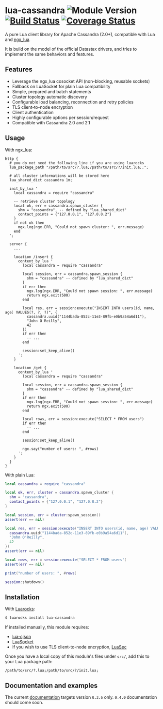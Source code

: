 # lua-cassandra ![Module Version][badge-version-image] [![Build Status][badge-travis-image]][badge-travis-url] [![Coverage Status][badge-coveralls-image]][badge-coveralls-url]

A pure Lua client library for Apache Cassandra (2.0+), compatible with Lua and [ngx_lua].

It is build on the model of the official Datastax drivers, and tries to implement the same behaviors and features.

## Features

- Leverage the ngx_lua cosocket API (non-blocking, reusable sockets)
- Fallback on LuaSocket for plain Lua compatibility
- Simple, prepared and batch statements
- Cluster topology automatic discovery
- Configurable load balancing, reconnection and retry policies
- TLS client-to-node encryption
- Client authentication
- Highly configurable options per session/request
- Compatible with Cassandra 2.0 and 2.1

## Usage

With ngx_lua:

```nginx
http {
  # you do not need the following line if you are using luarocks
  lua_package_path "/path/to/src/?.lua;/path/to/src/?/init.lua;;";

  # all cluster informations will be stored here
  lua_shared_dict cassandra 1m;

  init_by_lua '
    local cassandra = require "cassandra"

    -- retrieve cluster topology
    local ok, err = cassandra.spawn_cluster {
      shm = "cassandra", -- defined by "lua_shared_dict"
      contact_points = {"127.0.0.1", "127.0.0.2"}
    }
    if not ok then
      ngx.log(ngx.ERR, "Could not spawn cluster: ", err.message)
    end
  ';

  server {
    ...

    location /insert {
      content_by_lua '
        local cassandra = require "cassandra"

        local session, err = cassandra.spawn_session {
          shm = "cassandra" -- defined by "lua_shared_dict"
        }
        if err then
          ngx.log(ngx.ERR, "Could not spawn session: ", err.message)
          return ngx.exit(500)
        end

        local res, err = session:execute("INSERT INTO users(id, name, age) VALUES(?, ?, ?)", {
          cassandra.uuid("1144bada-852c-11e3-89fb-e0b9a54a6d11"),
          "John O Reilly",
          42
        })
        if err then
          -- ...
        end

        session:set_keep_alive()
      ';
    }

    location /get {
      content_by_lua '
        local cassandra = require "cassandra"

        local session, err = cassandra.spawn_session {
          shm = "cassandra" -- defined by "lua_shared_dict"
        }
        if err then
          ngx.log(ngx.ERR, "Could not spawn session: ", err.message)
          return ngx.exit(500)
        end

        local rows, err = session:execute("SELECT * FROM users")
        if err then
          -- ...
        end

        session:set_keep_alive()

        ngx.say("number of users: ", #rows)
      ';
    }
  }
}
```

With plain Lua:

```lua
local cassandra = require "cassandra"

local ok, err, cluster = cassandra.spawn_cluster {
  shm = "cassandra",
  contact_points = {"127.0.0.1", "127.0.0.2"}
}

local session, err = cluster:spawn_session()
assert(err == nil)

local res, err = session:execute("INSERT INTO users(id, name, age) VALUES(?, ?, ?)", {
  cassandra.uuid("1144bada-852c-11e3-89fb-e0b9a54a6d11"),
  "John O'Reilly",
  42
})
assert(err == nil)

local rows, err = session:execute("SELECT * FROM users")
assert(err == nil)

print("number of users: ", #rows)

session:shutdown()
```

## Installation

With [Luarocks]:

```bash
$ luarocks install lua-cassandra
```

If installed manually, this module requires:

- [lua-cjson](https://github.com/mpx/lua-cjson/)
- [LuaSocket](http://w3.impa.br/~diego/software/luasocket/)
- If you wish to use TLS client-to-node encryption, [LuaSec](https://github.com/brunoos/luasec)

Once you have a local copy of this module's files under `src/`, add this to your Lua package path:

```
/path/to/src/?.lua;/path/to/src/?/init.lua;
```

## Documentation and examples

The current [documentation] targets version `0.3.6` only. `0.4.0` documentation should come soon.

[ngx_lua]: https://github.com/openresty/lua-nginx-module

[Luarocks]: https://luarocks.org
[lua-resty-cassandra]: https://github.com/jbochi/lua-resty-cassandra
[documentation]: http://thibaultcha.github.io/lua-cassandra/
[manual]: http://thibaultcha.github.io/lua-cassandra/manual/README.md.html

[badge-travis-url]: https://travis-ci.org/thibaultCha/lua-cassandra
[badge-travis-image]: https://img.shields.io/travis/thibaultCha/lua-cassandra.svg?style=flat

[badge-coveralls-url]: https://coveralls.io/r/thibaultCha/lua-cassandra?branch=master
[badge-coveralls-image]: https://coveralls.io/repos/thibaultCha/lua-cassandra/badge.svg?branch=master&style=flat

[badge-version-image]: https://img.shields.io/badge/version-0.4.0--0-blue.svg?style=flat
